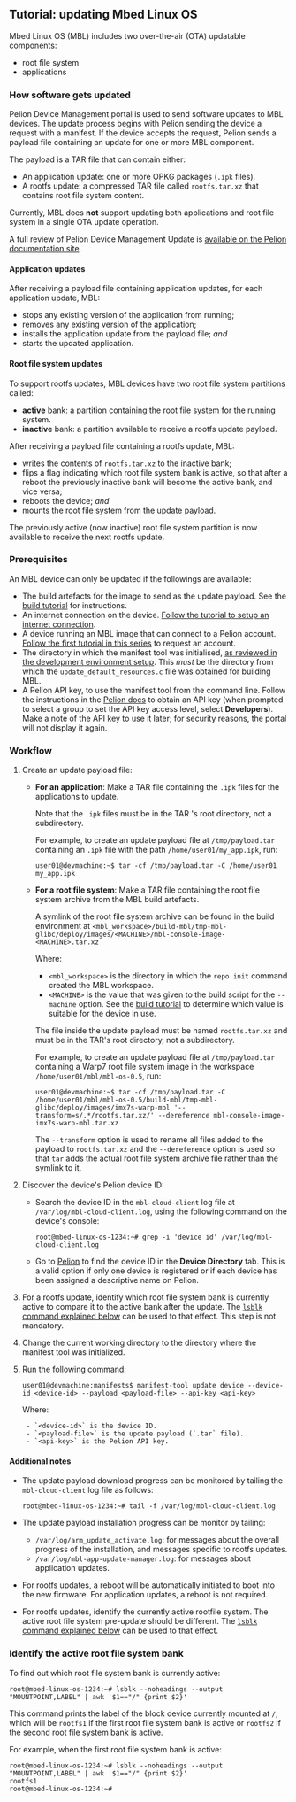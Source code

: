 ## Tutorial: updating Mbed Linux OS

Mbed Linux OS (MBL) includes two over-the-air (OTA) updatable components:

- root file system
- applications

<!--currently - so we'll support updating the bootloader? I thought you don't update bootloaders because you can recover from an error in that update-->

### How software gets updated

Pelion Device Management portal is used to send software updates to MBL devices. The update process begins with Pelion sending the device a request with a manifest. If the device accepts the request, Pelion sends a payload file containing an update for one or more MBL component.

The payload is a TAR file that can contain either:

- An application update: one or more OPKG packages (`.ipk` files).
- A rootfs update: a compressed TAR file called `rootfs.tar.xz` <!--compressed tar within a tar?-->that contains root file system content.

Currently, MBL does **not** support updating both applications and root file system in a single OTA update operation.

<span class="tips">A full review of Pelion Device Management Update is [available on the Pelion documentation site](https://cloud.mbed.com/docs/latest/updating-firmware/index.html).</span>

#### Application updates

After receiving a payload file containing application updates, for each application update, MBL:

- stops any existing version of the application from running;
- removes any existing version of the application;
- installs the application update from the payload file; *and*
- starts the updated application.

#### Root file system updates

To support rootfs updates, MBL devices have two root file system partitions called:

- **active** bank: a partition containing the root file system for the running system.
- **inactive** bank: a partition available to receive a rootfs update payload.

After receiving a payload file containing a rootfs update, MBL:

- writes the contents of `rootfs.tar.xz` to the inactive bank;
- flips a flag indicating which root file system bank is active, so that after a reboot the previously inactive bank will become the active bank, and vice versa;
- reboots the device; *and*
- mounts the root file system from the update payload.

The previously active (now inactive) root file system partition is now available to receive the next rootfs update.

<!--There's a question of how much of the theory should be explained here (and in the previous tutorial).-->

### Prerequisites

An MBL device can only be updated if the followings are available:
<!--Leave the links empty; that will make them surface in our final checks and we'll know to fix them-->

- The build artefacts for the image to send as the update payload. See the [build tutorial]() for instructions.
- An internet connection on the device. [Follow the tutorial to setup an internet connection]().
- A device running an MBL image that can connect to a Pelion account. [Follow the first tutorial in this series]() to request an account.
- The directory in which the manifest tool was initialised, [as reviewed in the development environment setup]().
<span class="notes">This *must* be the directory from which the `update_default_resources.c` file was obtained for building MBL.</span>
- A Pelion API key, to use the manifest tool from the command line. Follow the instructions in the [Pelion docs](https://cloud.mbed.com/docs/current/integrate-web-app/api-keys.html#generating-an-api-key) to obtain an API key (when prompted to select a group to set the API key access level, select **Developers**). Make a note of the API key to use it later; for security reasons, the portal will not display it again.

### Workflow

1. Create an update payload file:

    - **For an application**: Make a TAR file containing the `.ipk` files for the applications to update.

        Note that the `.ipk` files must be in the TAR 's root directory, not a subdirectory.

        For example, to create an update payload file at `/tmp/payload.tar` containing an `.ipk` file with the path `/home/user01/my_app.ipk`, run:

        ```
        user01@devmachine:~$ tar -cf /tmp/payload.tar -C /home/user01 my_app.ipk
        ```

    - **For a root file system**: Make a TAR file containing the root file system archive from the MBL build artefacts.

        A symlink of the root file system archive can be found in the build environment at `<mbl_workspace>/build-mbl/tmp-mbl-glibc/deploy/images/<MACHINE>/mbl-console-image-<MACHINE>.tar.xz`

        Where:

        - `<mbl_workspace>` is the directory in which the `repo init` command created the MBL workspace.
        - `<MACHINE>` is the value that was given to the build script for the `--machine` option. See the [build tutorial]() to determine which value is suitable for the device in use.

        <span class="notes">The file inside the update payload must be named `rootfs.tar.xz` and must be in the TAR's root directory, not a subdirectory.</span>

        For example, to create an update payload file at `/tmp/payload.tar` containing a Warp7 root file system image in the workspace `/home/user01/mbl/mbl-os-0.5`, run:

        ```
        user01@devmachine:~$ tar -cf /tmp/payload.tar -C /home/user01/mbl/mbl-os-0.5/build-mbl/tmp-mbl-glibc/deploy/images/imx7s-warp-mbl '--transform=s/.*/rootfs.tar.xz/' --dereference mbl-console-image-imx7s-warp-mbl.tar.xz
        ```

        The `--transform` option is used to rename all files added to the payload to `rootfs.tar.xz` and the `--dereference` option is used so that `tar` adds the actual root file system archive file rather than the symlink to it.

1. Discover the device's Pelion device ID:

    - Search the device ID in the `mbl-cloud-client` log file at `/var/log/mbl-cloud-client.log`, using the following command on the device's console:

       ```
       root@mbed-linux-os-1234:~# grep -i 'device id' /var/log/mbl-cloud-client.log
       ```
   - Go to [Pelion](https://portal.mbedcloud.com) to find the device ID in the **Device Directory** tab. This is a valid option if only one device is registered or if each device has been assigned a descriptive name on Pelion.
   
1. For a rootfs update, identify which root file system bank is currently active to compare it to the active bank after the update. The [`lsblk` command explained below](#identify-the-active-root-file-system-bank) can be used to that  effect. This step is not mandatory.
1. Change the current working directory to the directory where the manifest tool was initialized.
1. Run the following command:

    ```
    user01@devmachine:manifests$ manifest-tool update device --device-id <device-id> --payload <payload-file> --api-key <api-key>
    ```

    Where:

        - `<device-id>` is the device ID.
        - `<payload-file>` is the update payload (`.tar` file).
        - `<api-key>` is the Pelion API key.

#### Additional notes
- The update payload download progress can be monitored by tailing the `mbl-cloud-client` log file as follows:

    ```
    root@mbed-linux-os-1234:~# tail -f /var/log/mbl-cloud-client.log
    ```

- The update payload installation progress can be monitor by tailing:

    - `/var/log/arm_update_activate.log`: for messages about the overall progress of the installation, and messages specific to rootfs updates.
   - `/var/log/mbl-app-update-manager.log`: for messages about application updates.

- For rootfs updates, a reboot will be automatically initiated to boot into the new firmware. For application updates, a reboot is not required.

- For rootfs updates, identify the currently active rootfile system. The active root file system pre-update should be different. The [`lsblk` command explained below](#identify-the-active-root-file-system-bank) can be used to that  effect.

### Identify the active root file system bank

<!--I moved this; it didn't belong in the intro-->
<!--when and why would I want to do this?-->

To find out which root file system bank is currently active:

```
root@mbed-linux-os-1234:~# lsblk --noheadings --output "MOUNTPOINT,LABEL" | awk '$1=="/" {print $2}'
```

This command prints the label of the block device currently mounted at `/`, which will be `rootfs1` if the first root file system bank is active or `rootfs2` if the second root file system bank is active.

For example, when the first root file system bank is active:

```
root@mbed-linux-os-1234:~# lsblk --noheadings --output "MOUNTPOINT,LABEL" | awk '$1=="/" {print $2}'
rootfs1
root@mbed-linux-os-1234:~#
```
